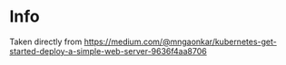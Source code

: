 # Info

Taken directly from https://medium.com/@mngaonkar/kubernetes-get-started-deploy-a-simple-web-server-9636f4aa8706